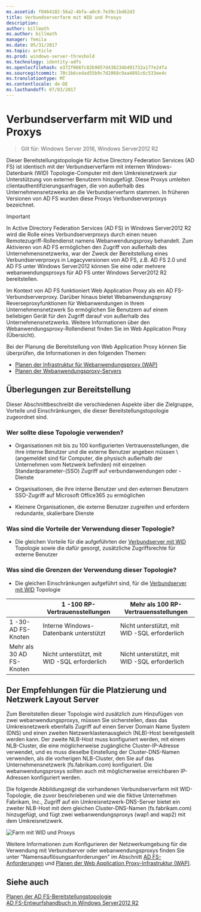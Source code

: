 ```yaml
---
ms.assetid: f0464182-56a2-4bfa-a8c8-7e39c1bd62d3
title: Verbundserverfarm mit WID und Proxys
description: 
author: billmath
ms.author: billmath
manager: femila
ms.date: 05/31/2017
ms.topic: article
ms.prod: windows-server-threshold
ms.technology: identity-adfs
ms.openlocfilehash: e372f066fc82b9857d438234b491732a177e24fa
ms.sourcegitcommit: 70c1b6cedad55b9c7d2068c9aa4891c6c533ee4c
ms.translationtype: MT
ms.contentlocale: de-DE
ms.lasthandoff: 07/03/2017
---
```

# <a name="federation-server-farm-using-wid-and-proxies"></a>Verbundserverfarm mit WID und Proxys

>Gilt für: Windows Server 2016, Windows Server2012 R2

Dieser Bereitstellungstopologie für Active Directory Federation Services \(AD FS\) ist identisch mit der Verbundserverfarm mit internen Windows-Datenbank \(WID\) Topologie-Computer mit dem Umkreisnetzwerk zur Unterstützung von externer Benutzern hinzugefügt. Diese Proxys umleiten clientauthentifizierungsanfragen, die von außerhalb des Unternehmensnetzwerks an die Verbundserverfarm stammen. In früheren Versionen von AD FS wurden diese Proxys Verbundserverproxys bezeichnet.  
  
> [!IMPORTANT]  
> In Active Directory Federation Services \(AD FS\) in Windows Server2012 R2 wird die Rolle eines Verbundserverproxys durch einen neuen Remotezugriff-Rollendienst namens Webanwendungsproxy behandelt. Zum Aktivieren von AD FS ermöglichen den Zugriff von außerhalb des Unternehmensnetzwerks, war der Zweck der Bereitstellung eines Verbundserverproxys in Legacyversionen von AD FS, z.B. AD FS 2.0 und AD FS unter Windows Server2012 können Sie eine oder mehrere webanwendungsproxys für AD FS unter Windows Server2012 R2 bereitstellen.  
>   
> Im Kontext von AD FS funktioniert Web Application Proxy als ein AD FS-Verbundserverproxy. Darüber hinaus bietet Webanwendungsproxy Reverseproxyfunktionen für Webanwendungen in Ihrem Unternehmensnetzwerk So ermöglichen Sie Benutzern auf einem beliebigen Gerät für den Zugriff darauf von außerhalb des Unternehmensnetzwerks. Weitere Informationen über den Webanwendungsproxy-Rollendienst finden Sie im Web Application Proxy (Übersicht).  
>   
> Bei der Planung die Bereitstellung von Web Application Proxy können Sie überprüfen, die Informationen in den folgenden Themen:  
>   
> -   [Planen der Infrastruktur für Webanwendungsproxy (WAP)](https://technet.microsoft.com/library/dn383648.aspx)  
> -   [Planen der Webanwendungsproxy-Servers](https://technet.microsoft.com/library/dn383647.aspx)  
  
## <a name="deployment-considerations"></a>Überlegungen zur Bereitstellung  
Dieser Abschnittbeschreibt die verschiedenen Aspekte über die Zielgruppe, Vorteile und Einschränkungen, die dieser Bereitstellungstopologie zugeordnet sind.  
  
### <a name="who-should-use-this-topology"></a>Wer sollte diese Topologie verwenden?  
  
-   Organisationen mit bis zu 100 konfigurierten Vertrauensstellungen, die ihre interne Benutzer und die externe Benutzer angeben müssen \ (angemeldet sind für Computer, die physisch außerhalb der Unternehmen vom Netzwerk befinden) mit einzelnen Standardparameter-\(SSO\) Zugriff auf verbundanwendungen oder -Dienste  
  
-   Organisationen, die ihre interne Benutzer und den externen Benutzern SSO-Zugriff auf Microsoft Office365 zu ermöglichen  
  
-   Kleinere Organisationen, die externe Benutzer zugreifen und erfordern redundante, skalierbare Dienste  
  
### <a name="what-are-the-benefits-of-using-this-topology"></a>Was sind die Vorteile der Verwendung dieser Topologie?  
  
-   Die gleichen Vorteile für die aufgeführten der [Verbundserver mit WID](Federation-Server-Farm-Using-WID.md) Topologie sowie die dafür gesorgt, zusätzliche Zugriffsrechte für externe Benutzer  
  
### <a name="what-are-the-limitations-of-using-this-topology"></a>Was sind die Grenzen der Verwendung dieser Topologie?  
  
-   Die gleichen Einschränkungen aufgeführt sind, für die [Verbundserver mit WID](Federation-Server-Farm-Using-WID.md) Topologie  

||1 \-100 RP-Vertrauensstellungen|Mehr als 100 RP-Vertrauensstellungen 
| ----- |-----| ------ |
|1 \-30-AD FS-Knoten|Interne Windows-Datenbank unterstützt|Nicht unterstützt, mit WID \-SQL erforderlich 
|Mehr als 30 AD FS-Knoten|Nicht unterstützt, mit WID \-SQL erforderlich|Nicht unterstützt, mit WID \-SQL erforderlich  
  
## <a name="server-placement-and-network-layout-recommendations"></a>Der Empfehlungen für die Platzierung und Netzwerk Layout Server  
Zum Bereitstellen dieser Topologie wird zusätzlich zum Hinzufügen von zwei webanwendungsproxys, müssen Sie sicherstellen, dass das Umkreisnetzwerk ebenfalls Zugriff auf einen Server Domain Name System \(DNS\) und einen zweiten Netzwerklastenausgleich \(NLB\)-Host bereitgestellt werden kann. Der zweite NLB-Host muss konfiguriert werden, mit einem NLB-Cluster, die eine möglicherweise zugängliche Cluster-IP-Adresse verwendet, und es muss dieselbe Einstellung der Cluster-DNS-Namen verwenden, als die vorherigen NLB-Cluster, den Sie auf das Unternehmensnetzwerk \(fs.fabrikam.com\) konfiguriert. Die webanwendungsproxys sollten auch mit möglicherweise erreichbaren IP-Adressen konfiguriert werden.  
  
Die folgende Abbildungzeigt die vorhandenen Verbundserverfarm mit WID-Topologie, die zuvor beschriebenen und wie die fiktive Unternehmen Fabrikam, Inc., Zugriff auf ein Umkreisnetzwerk-DNS-Server bietet ein zweiter NLB-Host mit dem gleichen Cluster-DNS-Namen \(fs.fabrikam.com\) hinzugefügt, und fügt zwei webanwendungsproxys \(wap1 and wap2\) mit dem Umkreisnetzwerk.  
  
![Farm mit WID und Proxys](media/WIDFarmADFSBlue.gif)  
  
Weitere Informationen zum Konfigurieren der Netzwerkumgebung für die Verwendung mit Verbundserver oder webanwendungsproxys finden Sie unter "Namensauflösungsanforderungen" im Abschnitt [AD FS-Anforderungen](AD-FS-Requirements.md) und [Planen der Web Application Proxy-Infrastruktur (WAP)](https://technet.microsoft.com/library/dn383648.aspx).  
  
## <a name="see-also"></a>Siehe auch  
[Planen der AD FS-Bereitstellungstopologie](Plan-Your-AD-FS-Deployment-Topology.md)  
[AD FS-Entwurfshandbuch in Windows Server2012 R2](AD-FS-Design-Guide-in-Windows-Server-2012-R2.md)  
  

